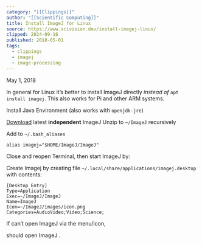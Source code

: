 ```yaml
---
category: "[[Clippings]]"
author: "[[Scientific Computing]]"
title: Install ImageJ for Linux
source: https://www.scivision.dev/install-imagej-linux/
clipped: 2024-09-16
published: 2018-05-01
tags:
  - clippings
  - imagej
  - image-processing
---
```


May 1, 2018

In general for Linux it’s better to install ImageJ directly *instead of* `apt install imagej`. This also works for Pi and other ARM systems.

Install Java Environment (also works with `openjdk-jre`)

[Download](https://imagej.nih.gov/ij/download.html) latest **independent** ImageJ Unzip to `~/ImageJ` recursively

Add to `~/.bash_aliases`

```
alias imagej="$HOME/ImageJ/ImageJ"
```

Close and reopen Terminal, then start ImageJ by:

Create Imagej by creating file `~/.local/share/applications/imagej.desktop` with contents:

```
[Desktop Entry]
Type=Application
Exec=~/ImageJ/ImageJ
Name=ImageJ
Icon=~/ImageJ/images/icon.png
Categories=AudioVideo;Video;Science;
```

If can’t open ImageJ via the menu/icon,

should open ImageJ .